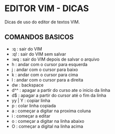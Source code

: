 # EDITOR VIM - DICAS 
Dicas de uso do editor de textos VIM.  
## COMANDOS BASICOS 
- :q : sair do VIM
- :q! : sair do VIM sem salvar
- :wq : sair do VIM depois de salvar o arquivo
- h : andar com o cursor para esquerda
- j : andar com o cursor para baixo
- k : andar com o cursor para cima
- l : andar com o cursor para a direita
- dw : backspace 
- d^^ : apagar a partir do curso ate o inicio da linha
- d$ : apagar a partir do cursor até o fim da linha
- yy | Y : copiar linha 
- p : colar linha copiada
- a : começar a digitar na proxima coluna
- i : começar a editar
- o : começar a digitar na linha abaixo
- O : começar a digital na linha acima
